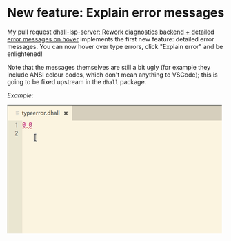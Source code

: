 # New feature: Explain error messages

My pull request [dhall-lsp-server: Rework diagnostics backend + detailed error messages on hover](https://github.com/dhall-lang/dhall-haskell/pull/982) implements the first new feature: detailed error messages. You can now hover over type errors, click "Explain error" and be enlightened!

Note that the messages themselves are still a bit ugly (for example they include ANSI colour codes, which don't mean anything to VSCode); this is going to be fixed upstream in the `dhall` package.

*Example:*

![Old screencast](/images/explain-on-hover.png)
